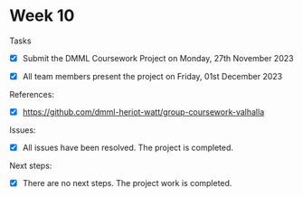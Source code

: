 # Week 10

Tasks
- [X] Submit the DMML Coursework Project on Monday, 27th November 2023
- [X] All team members present the project on Friday, 01st December 2023


References:
- [X] https://github.com/dmml-heriot-watt/group-coursework-valhalla

Issues:
- [X] All issues have been resolved. The project is completed.

Next steps:
- [X] There are no next steps. The project work is completed.
